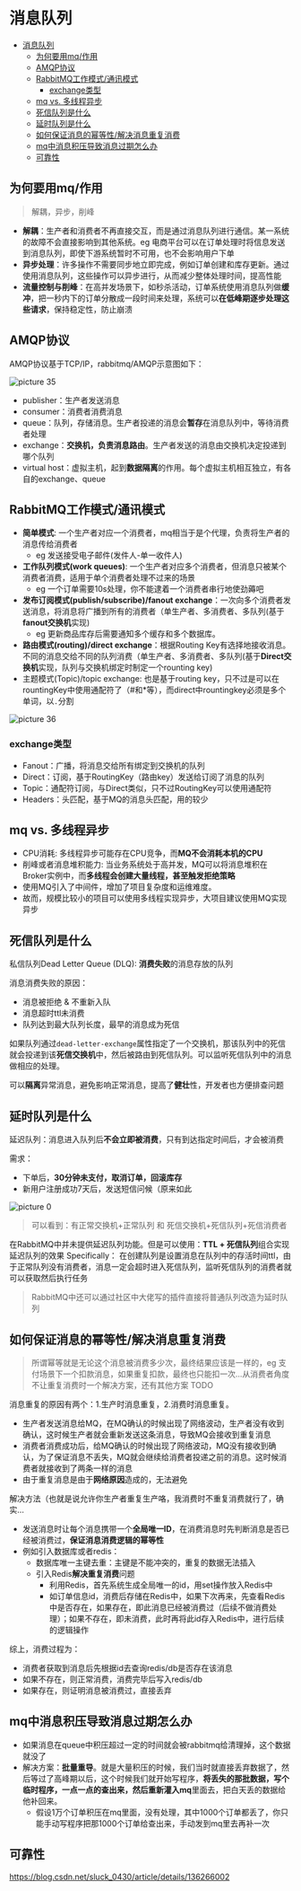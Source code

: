 # 消息队列

- [消息队列](#消息队列)
  - [为何要用mq/作用](#为何要用mq作用)
  - [AMQP协议](#amqp协议)
  - [RabbitMQ工作模式/通讯模式](#rabbitmq工作模式通讯模式)
    - [exchange类型](#exchange类型)
  - [mq vs. 多线程异步](#mq-vs-多线程异步)
  - [死信队列是什么](#死信队列是什么)
  - [延时队列是什么](#延时队列是什么)
  - [如何保证消息的幂等性/解决消息重复消费](#如何保证消息的幂等性解决消息重复消费)
  - [mq中消息积压导致消息过期怎么办](#mq中消息积压导致消息过期怎么办)
  - [可靠性](#可靠性)

## 为何要用mq/作用

> 解耦，异步，削峰

* **解耦**：生产者和消费者不再直接交互，而是通过消息队列进行通信。某一系统的故障不会直接影响到其他系统。eg 电商平台可以在订单处理时将信息发送到消息队列，即使下游系统暂时不可用，也不会影响用户下单
* **异步处理**：许多操作不需要同步地立即完成，例如订单创建和库存更新。通过使用消息队列，这些操作可以异步进行，从而减少整体处理时间，提高性能
* **流量控制与削峰**：在高并发场景下，如秒杀活动，订单系统使用消息队列做**缓冲**，把一秒内下的订单分散成一段时间来处理，系统可以**在低峰期逐步处理这些请求**，保持稳定性，防止崩溃

## AMQP协议

AMQP协议基于TCP/IP，rabbitmq/AMQP示意图如下：

![picture 35](../../images/7ceafca60fb04649b8d022064e672d6b5eb62479f4e182c4b3b7862e3abb00b3.png)  

- publisher：生产者发送消息
- consumer：消费者消费消息
- queue：队列，存储消息。生产者投递的消息会**暂存**在消息队列中，等待消费者处理
- exchange：**交换机，负责消息路由**。生产者发送的消息由交换机决定投递到哪个队列
- virtual host：虚拟主机，起到**数据隔离**的作用。每个虚拟主机相互独立，有各自的exchange、queue

## RabbitMQ工作模式/通讯模式

* **简单模式**: 一个生产者对应一个消费者，mq相当于是个代理，负责将生产者的消息传给消费者
  * eg 发送接受电子邮件(发件人-单一收件人)
* **工作队列模式(work queues)**: 一个生产者对应多个消费者，但消息只被某个消费者消费，适用于单个消费者处理不过来的场景
  * eg 一个订单需要10s处理，你不能逮着一个消费者串行地使劲薅吧
* **发布订阅模式(publish/subscribe)/fanout exchange**：一次向多个消费者发送消息，将消息将广播到所有的消费者（单生产者、多消费者、多队列(基于**fanout交换机**实现)
  * eg 更新商品库存后需要通知多个缓存和多个数据库。
* **路由模式(routing)/direct exchange**：根据Routing Key有选择地接收消息。不同的消息交给不同的队列消费（单生产者、多消费者、多队列(基于**Direct交换机**实现，队列与交换机绑定时制定一个rounting key)
* 主题模式(Topic)/topic exchange: 也是基于routing key，只不过是可以在rountingKey中使用通配符了（#和*等），而direct中rountingkey必须是多个单词，以`.`分割

![picture 36](../../images/fd9d9ed9321471129a069690245a891711cf4ab038279f113e83bfc8eb37dfcc.png)  

### exchange类型

- Fanout：广播，将消息交给所有绑定到交换机的队列
- Direct：订阅，基于RoutingKey（路由key）发送给订阅了消息的队列
- Topic：通配符订阅，与Direct类似，只不过RoutingKey可以使用通配符
- Headers：头匹配，基于MQ的消息头匹配，用的较少

## mq vs. 多线程异步

* CPU消耗: 多线程异步可能存在CPU竞争，而**MQ不会消耗本机的CPU**
* 削峰或者消息堆积能力: 当业务系统处于高并发，MQ可以将消息堆积在Broker实例中，而**多线程会创建大量线程，甚至触发拒绝策略**
* 使用MQ引入了中间件，增加了项目复杂度和运维难度。
* 故而，规模比较小的项目可以使用多线程实现异步，大项目建议使用MQ实现异步

## 死信队列是什么

私信队列Dead Letter Queue (DLQ): **消费失败**的消息存放的队列

消息消费失败的原因：

* 消息被拒绝 & 不重新入队
* 消息超时ttl未消费
* 队列达到最大队列长度，最早的消息成为死信

如果队列通过`dead-letter-exchange`属性指定了一个交换机，那该队列中的死信就会投递到该**死信交换机**中，然后被路由到死信队列。可以监听死信队列中的消息做相应的处理。

可以**隔离**异常消息，避免影响正常消息，提高了**健壮**性，开发者也方便排查问题

## 延时队列是什么

延迟队列：消息进入队列后**不会立即被消费**，只有到达指定时间后，才会被消费

需求：

* 下单后，**30分钟未支付，取消订单，回滚库存**
* 新用户注册成功7天后，发送短信问候（原来如此

![picture 0](../../images/e3b969917cc572571b1ebd20e6a16e0852b4948e47e0bea727eb1616ac82b590.png)  
> 可以看到：有正常交换机+正常队列 和 死信交换机+死信队列+死信消费者

在RabbitMQ中并未提供延迟队列功能。但是可以使用：**TTL + 死信队列**组合实现延迟队列的效果
Specifically：
在创建队列是设置消息在队列中的存活时间ttl，由于正常队列没有消费者，消息一定会超时进入死信队列，监听死信队列的消费者就可以获取然后执行任务
> RabbitMQ中还可以通过社区中大佬写的插件直接将普通队列改造为延时队列

## 如何保证消息的幂等性/解决消息重复消费

> 所谓幂等就是无论这个消息被消费多少次，最终结果应该是一样的，eg 支付场景下一个扣款消息，如果重复扣款，最终也只能扣一次...从消费者角度不让重复消费时一个解决方案，还有其他方案 TODO

消息重复的原因有两个：1.生产时消息重复，2.消费时消息重复。

* 生产者发送消息给MQ，在MQ确认的时候出现了网络波动，生产者没有收到确认，这时候生产者就会重新发送这条消息，导致MQ会接收到重复消息
* 消费者消费成功后，给MQ确认的时候出现了网络波动，MQ没有接收到确认，为了保证消息不丢失，MQ就会继续给消费者投递之前的消息。这时候消费者就接收到了两条一样的消息
* 由于重复消息是由于**网络原因**造成的，无法避免

解决方法（也就是说允许你生产者重复生产咯，我消费时不重复消费就行了，确实...

* 发送消息时让每个消息携带一个**全局唯一ID**，在消费消息时先判断消息是否已经被消费过，**保证消息消费逻辑的幂等性**
* 例如引入数据库或者redis：
  * 数据库唯一主键去重：主键是不能冲突的，重复的数据无法插入
  * 引入Redis**解决重复消费**问题
    * 利用Redis，首先系统生成全局唯一的id，用set操作放入Redis中
    * 如订单信息id，消费后存储在Redis中，如果下次再来，先查看Redis中是否存在，如果存在，即此消息已经被消费过（后续不做消费处理）；如果不存在，即未消费，此时再将此id存入Redis中，进行后续的逻辑操作

综上，消费过程为：

* 消费者获取到消息后先根据id去查询redis/db是否存在该消息
* 如果不存在，则正常消费，消费完毕后写入redis/db
* 如果存在，则证明消息被消费过，直接丢弃

## mq中消息积压导致消息过期怎么办

* 如果消息在queue中积压超过一定的时间就会被rabbitmq给清理掉，这个数据就没了
* 解决方案：**批量重导**。就是大量积压的时候，我们当时就直接丢弃数据了，然后等过了高峰期以后，这个时候我们就开始写程序，**将丢失的那批数据，写个临时程序，一点一点的查出来，然后重新灌入mq**里面去，把白天丢的数据给他补回来。
  * 假设1万个订单积压在mq里面，没有处理，其中1000个订单都丢了，你只能手动写程序把那1000个订单给查出来，手动发到mq里去再补一次

## 可靠性

https://blog.csdn.net/sluck_0430/article/details/136266002